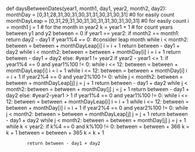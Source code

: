 def daysBetweenDates(year1, month1, day1, year2, month2, day2):
    monthDay = [0,31,28,31,30,31,30,31,31,30,31,30,31] #0 for easily count
    monthDayLeap = [0,31,29,31,30,31,30,31,31,30,31,30,31] #0 for easily count
    i = month1
    j = 1 # for the month in year2
    k = year1 + 1 # for count years between y1 and y2
    between = 0
    if year1 == year2:
        if month2 == month1:
            return day2 - day1
        if year1%4 == 0:  #consider leap month
            while i < month2:
                between = between + monthDayLeap[i]
                i = i + 1
            return between - day1 + day2
        while i < month2:
            between = between + monthDay[i]
            i = i + 1
        return between - day1 + day2
    else: #year1 != year2
        if year2 - year1 <= 1:
            if year1%4 == 0 and year1%100 != 0:
                while i <= 12:
                    between = between + monthDayLeap[i]
                    i = i + 1
            while i <= 12:
                between = between + monthDay[i]
                i = i + 1
            if year2%4 == 0 and year2%100 != 0:
                while j < month2:
                    between = between + monthDayLeap[j]
                    j = j + 1
                return between - day1 + day2
            while j < month2:
                between = between + monthDay[j]
                j = j + 1
            return between - day1 + day2
        else: #year2-year1 > 1
            if year1%4 == 0 and year1%100 != 0:
                while i <= 12:
                    between = between + monthDayLeap[i]
                    i = i + 1
            while i <= 12:
                between = between + monthDay[i]
                i = i + 1
            if year2%4 == 0 and year2%100 != 0:
                while j < month2:
                    between = between + monthDayLeap[j]
                    j = j + 1
                return between - day1 + day2
            while j < month2:
                between = between + monthDay[j]
                j = j + 1
            while k < year2:
                if k%4 == 0 and k%100 != 0:
                    between = between + 366
                    k = k + 1
                between = between + 365
                k = k + 1

            return between - day1 + day2
